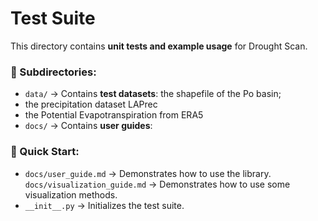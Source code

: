 # Test Suite

This directory contains **unit tests and example usage** for Drought Scan.

### 📂 Subdirectories:
- `data/` → Contains **test datasets**:
  the shapefile of the Po basin; 
- the precipitation dataset LAPrec
- the Potential Evapotranspiration from ERA5
- `docs/` → Contains **user guides**:



### 📄 Quick Start:
- `docs/user_guide.md` → Demonstrates how to use the library.
 `docs/visualization_guide.md` → Demonstrates how to use some visualization methods.
- `__init__.py` → Initializes the test suite.


